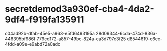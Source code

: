 # secretdemod3a930ef-cba4-4da2-9df4-f919fa135911
c04ad92b-dfab-45e5-a963-e5fd6493195a
28d09344-6cda-474d-836a-446395bf986f
779cd172-a857-49bc-824a-ca3d797c3f25
d8544619-c6ec-4fdd-a09e-e9abd72a0adc
